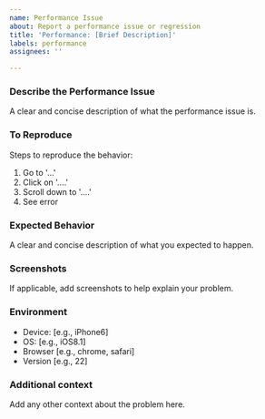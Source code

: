 ```yaml
---
name: Performance Issue
about: Report a performance issue or regression
title: 'Performance: [Brief Description]'
labels: performance
assignees: ''

---
```


### Describe the Performance Issue
A clear and concise description of what the performance issue is.

### To Reproduce
Steps to reproduce the behavior:
1. Go to '...'
2. Click on '....'
3. Scroll down to '....'
4. See error

### Expected Behavior
A clear and concise description of what you expected to happen.

### Screenshots
If applicable, add screenshots to help explain your problem.

### Environment
 - Device: [e.g., iPhone6]
 - OS: [e.g., iOS8.1]
 - Browser [e.g., chrome, safari]
 - Version [e.g., 22]

### Additional context
Add any other context about the problem here.
